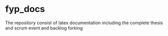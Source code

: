 # fyp_docs
The repository consist of latex documentation including the complete thesis and scrum event and backlog
forking

